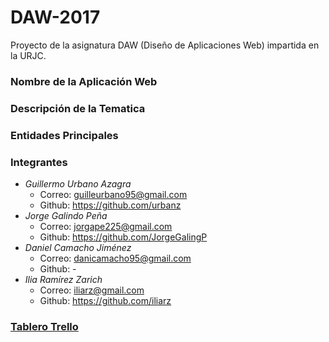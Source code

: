 # DAW-2017
Proyecto de la asignatura DAW (Diseño de Aplicaciones Web) impartida en la URJC.

### Nombre de la Aplicación Web

### Descripción de la Tematica

### Entidades Principales

### Integrantes
* *Guillermo Urbano Azagra*
  * Correo: guilleurbano95@gmail.com
  * Github: https://github.com/urbanz
* *Jorge Galindo Peña*
  * Correo: jorgape225@gmail.com
  * Github: https://github.com/JorgeGalingP
* *Daniel Camacho Jiménez* 
  * Correo: danicamacho95@gmail.com
  * Github: -
* *Ilia Ramírez Zarich*
  * Correo: iliarz@gmail.com
  * Github: https://github.com/iliarz
  
### [Tablero Trello](URL "https://trello.com/daw2017/")
